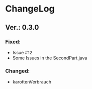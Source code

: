 # ChangeLog

## Ver.: 0.3.0
### Fixed:
- Issue #12
- Some Issues in the SecondPart.java

### Changed:
- karottenVerbrauch



